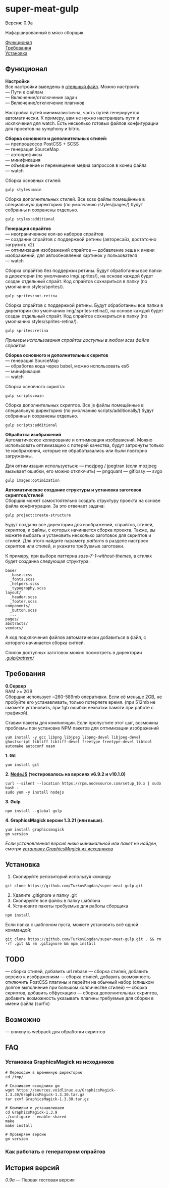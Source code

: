 # super-meat-gulp
Версия: 0.9a

Нафаршированный в мясо сборщик

[Функционал](#Функционал)<br>
[Требования](#Требования)<br>
[Установка](#Установка)


## Функционал
**Настройки**<br>
Все настройки выведены в [отельный файл](https://github.com/TurkovBogdan/super-meat-gulp/blob/master/.gulp/conf-bitrix.js). Можно настроить:<br>
— Пути к файлам<br>
— Включение/отключение задач<br>
— Включение/отключение плагинов<br>

Настройка путей минималистична, часть путей генерируется автоматически. К примеру, вам не нужно настраивать пути и исключения для watch.
Есть несколько готовых файлов конфигурации для проектов на symphony и bitrix.

**Сборка основного и дополнительных стилей:**<br>
— препроцессор PostCSS + SCSS<br>
— генерация SourceMap<br>
— автопрефиксы<br>
— минификация<br>
— объединение и перемещение медиа запроссов в конец файла<br>
— watch

Сборка основных стилей:
```
gulp styles:main
```

Сборка дополнительных стилей. Все scss файлы помещённые в специальную директорию (по умолчанию /styles/pages/) будут собранны и сохранены отдельно.
```
gulp styles:additional
```

**Генерация спрайтов**<br>
— неограниченное кол-во наборов спрайтов<br>
— создание спрайтов с поддержкой ретины (авторесайз, достаточно загрузить x2)<br>
— оптимизация изображений спрайтов
— добавление хеша к имени изображений, для автообновления картинок у пользователя<br>
— watch

Сборка спрайтов без поддержки ретины. Будут обработанны все папки в директории (по умолчанию img/.sprites/), на основе каждой  будет создан отдельный спрайт. Код спрайтов сохнариться в папку (по умолчанию styles/sprites/).
```
gulp sprites:not-retina
```
Сборка спрайтов с поддержкой ретины. Будут обработанны все папки в директории (по умолчанию img/.sprites-retina/), на основе каждой  будет создан отдельный спрайт. Код спрайтов сохнариться в папку (по умолчанию styles/sprites-retina/).
```
gulp sprites:retina
```
*Примеры использования спрайтов доступны в любом scss файле спрайтов*


**Сборка основного и дополнительных скритов**<br>
— генерация SourceMap<br>
— обработка кода через babel, можно использовать es6<br>
— минификация<br>
— watch<br>

Сборка основного скрипта:
```
gulp scripts:main
```

Сборка дополнительных скриптов. Все js файлы помещённые в специальную директорию (по умолчанию scripts/additionally/) будут собранны и сохранены отдельно.
```
gulp scripts:additional
```

**Обработка изображений**<br>
Автоматическое копирование и оптимизация изображений. Можно использовать оптимизацию с потерей качества, будут затронуты только те изображения, которые не обрабатывались или были повторно загруженны.<br>

Для оптимизации используеться:
— mozjpeg / jpegtran (если mozjpeg вызывает ошибки, его можно отключить)
— pngquant
— giflossy
— svgo

```
gulp images:optimization
```

**Автоматическое создание структуры и установка заготовок скриптов/стилей**<br>
Сборщик может самостоятельно создать структуру проекта на основе файла конфигурации. За это отвечает задача:
```
gulp project:create-structure
```
Будут созданы все директории для изображений, спрайтов, стилей, скриптов, и файлы, с которых начинается сборка проекта. Также, вы можете выбрать и установить несколько заготовок для скриптов и стилей. Для этого найдите параметр *patterns* в разделе настроек скриптов или стилей, и укажите требуемые заготовки. 

К примеру, при выборе паттерна *sass-7-1-without-themes*, в стилях будет созданна следующая структура:
```
base/
  _base.scss
  _fonts.scss
  _helpers.scss
  _typography.scss
layout/
  _header.scss
  _footer.scss
components/
  _button.scss
  ...
pages/
abstracts/
vendors/
```
А код подключения файлов автоматически добавиться в файл, с которого начинается сборка ситлей.

Список доступных заготовок можно посмотреть в директории [*.gulp/pattern/*](https://github.com/TurkovBogdan/super-meat-gulp/tree/master/.gulp/pattern)<br>

## Требования
**0.Сервер**<br>
RAM >= 2GB<br>
Cборщик использует ~260-589mb оперативки. Если её меньше 2GB, не пробуйте его устанавливать, только потеряете время.
(при 512mb не сможете установить, при 1gb ошибки нехватки памяти при работе с графикой).

Ставим пакеты для компиляции. Если пропустите этот шаг, возможны проблемы при установке NPM пакетов для оптимизации изображений
```
yum install -y gcc libpng libjpeg libpng-devel libjpeg-devel ghostscript libtiff libtiff-devel freetype freetype-devel libtool automake autoconf nasm
```

**1. Git**
```
yum install git
```

**2. [NodeJS](https://nodejs.org/en/download/package-manager/) (тестировалось на версиях v6.9.2 и v10.1.0)**
```
curl --silent --location https://rpm.nodesource.com/setup_10.x | sudo bash -
sudo yum -y install nodejs
```

**3. Gulp**
```
npm install --global gulp
```

**4. GraphicsМagick версии 1.3.21 (или выше).**
```
yum install graphicsmagick
gm version
```
*Если установленная версия ниже минимальной или пакет не найден, смотри [установку GraphicsМagick из исходников](#Установка-graphicsМagick-из-исходников)*



## Установка
1. Скопируйте репозиторий используя команду
```
git clone https://github.com/TurkovBogdan/super-meat-gulp.git
```
2. Удалите .gitignore и папку .git
3. Скопируйте все файлы в папку шаблона
4. Установите пакеты требуемые для работы сборщика
```
npm install
```

Если папка с шаблоном пуста, можете установить всё одной коммандой: 
```
git clone https://github.com/TurkovBogdan/super-meat-gulp.git . && rm -rf .git && rm .gitignore && npm install
```

## TODO
— сборка стилей, добавить url rebase
— сборка стилей, добавить версию к изображениям
— сборка стилей, добавить возможность отключить PostCSS плагины и перейти на обычный набор (слишком долгое выполнение при большом колличестве стилей)
— сборка скриптов, добавить обфускацию
— сборка дополнительных скриптов, добавить возможность указывать плагины требуемые для сборки в имени файла (surfix)

## Возможно
— впихнуть webpack для обработки скриптов

## FAQ
### Установка GraphicsМagick из исходников
```
# Переходим в временную директорию
cd /tmp/

# Скачиваем исходники gm
wget https://sources.voidlinux.eu/GraphicsMagick-1.3.30/GraphicsMagick-1.3.30.tar.gz
tar zxvf GraphicsMagick-1.3.30.tar.gz

# Компилим и устанавливаем
cd GraphicsMagick-1.3.9
./configure --enable-shared
make
make install

# Проверяем версию
gm version
```

### Как работать с генератором спрайтов

## История версий
*0.9а* — Первая тестовая версия
